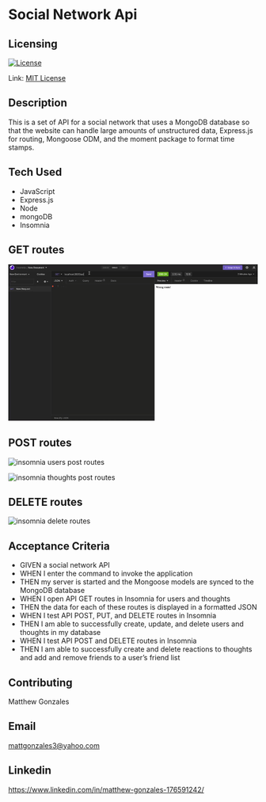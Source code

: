 # Social Network Api





## Licensing

[![License](https://img.shields.io/badge/license-MIT-green)](./LICENSE)

Link: [MIT License](https://opensource.org/licenses/MIT)

## Description

This is a set of API for a social network that uses a MongoDB database so that the website can handle large amounts of unstructured data, Express.js for routing, Mongoose ODM, and the moment package to format time stamps.
     
## Tech Used


- JavaScript
- Express.js
- Node
- mongoDB
- Insomnia


## GET routes

![insomnia user/thought get routes](./assets/wk%2018%20insomnia%20get%20route.gif)


## POST routes

![insomnia users post routes](./assets/wk%2018%20insomnia%20post%20users.gif)

![insomnia thoughts post routes](./assets/wk%2018%20insomnia%20thought%20post%20route.gif)

## DELETE routes

![insomnia delete routes](./assets/wl%2018%20insomnia%20delete%20route.gif)

## Acceptance Criteria
- GIVEN a social network API
- WHEN I enter the command to invoke the application
- THEN my server is started and the Mongoose models are synced to the MongoDB database
- WHEN I open API GET routes in Insomnia for users and thoughts
- THEN the data for each of these routes is displayed in a formatted JSON
- WHEN I test API POST, PUT, and DELETE routes in Insomnia
- THEN I am able to successfully create, update, and delete users and thoughts in my database
- WHEN I test API POST and DELETE routes in Insomnia 
- THEN I am able to successfully create and delete reactions to thoughts and add and remove friends to a user’s friend list



## Contributing

Matthew Gonzales


## Email

mattgonzales3@yahoo.com

## Linkedin

https://www.linkedin.com/in/matthew-gonzales-176591242/